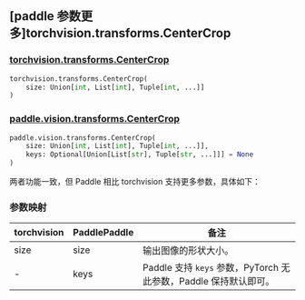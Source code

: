 ## [paddle 参数更多]torchvision.transforms.CenterCrop

### [torchvision.transforms.CenterCrop](https://pytorch.org/vision/main/generated/torchvision.transforms.CenterCrop.html)

```python
torchvision.transforms.CenterCrop(
    size: Union[int, List[int], Tuple[int, ...]]
)

```

### [paddle.vision.transforms.CenterCrop](https://www.paddlepaddle.org.cn/documentation/docs/zh/develop/api/paddle/vision/transforms/CenterCrop_cn.html)

```python
paddle.vision.transforms.CenterCrop(
    size: Union[int, List[int], Tuple[int, ...]],
    keys: Optional[Union[List[str], Tuple[str, ...]]] = None
)

```

两者功能一致，但 Paddle 相比 torchvision 支持更多参数，具体如下：

### 参数映射

| torchvision | PaddlePaddle | 备注                                     |
| --------------------------------- | ------------------------------------- | ---------------------------------------- |
| size             | size            | 输出图像的形状大小。 |
| -                                 | keys     | Paddle 支持 `keys` 参数，PyTorch 无此参数，Paddle 保持默认即可。 |
